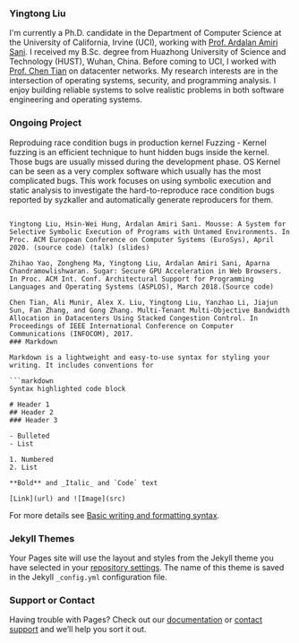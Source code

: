 ### **Yingtong Liu**

I'm currently a Ph.D. candidate in the Department of Computer Science at the University of California, Irvine (UCI), working with [Prof. Ardalan Amiri Sani](https://www.ics.uci.edu/~ardalan/). I received my B.Sc. degree from Huazhong University of Science and Technology (HUST), Wuhan, China. Before coming to UCI, I worked with [Prof. Chen Tian](https://cs.nju.edu.cn/tianchen/index.htm) on datacenter networks. My research interests are in the intersection of operating systems, security, and programming analysis. I enjoy building reliable systems to solve realistic problems in both software engineering and operating systems.

### Ongoing Project

Reproduing race condition bugs in production kernel Fuzzing - Kernel fuzzing is an efficient technique to hunt hidden bugs inside the kernel. Those bugs are usually missed during the development phase. OS Kernel can be seen as a very complex software which usually has the most complicated bugs. This work focuses on using symbolic execution and static analysis to investigate the hard-to-reproduce race condition bugs reported by syzkaller and automatically generate reproducers for them.

```### Publications

Yingtong Liu, Hsin-Wei Hung, Ardalan Amiri Sani. Mousse: A System for Selective Symbolic Execution of Programs with Untamed Environments. In Proc. ACM European Conference on Computer Systems (EuroSys), April 2020. (source code) (talk) (slides)

Zhihao Yao, Zongheng Ma, Yingtong Liu, Ardalan Amiri Sani, Aparna Chandramowlishwaran. Sugar: Secure GPU Acceleration in Web Browsers. In Proc. ACM Int. Conf. Architectural Support for Programming Languages and Operating Systems (ASPLOS), March 2018.(Source code)

Chen Tian, Ali Munir, Alex X. Liu, Yingtong Liu, Yanzhao Li, Jiajun Sun, Fan Zhang, and Gong Zhang. Multi-Tenant Multi-Objective Bandwidth Allocation in Datacenters Using Stacked Congestion Control. In Proceedings of IEEE International Conference on Computer Communications (INFOCOM), 2017.
### Markdown

Markdown is a lightweight and easy-to-use syntax for styling your writing. It includes conventions for

```markdown
Syntax highlighted code block

# Header 1
## Header 2
### Header 3

- Bulleted
- List

1. Numbered
2. List

**Bold** and _Italic_ and `Code` text

[Link](url) and ![Image](src)
```

For more details see [Basic writing and formatting syntax](https://docs.github.com/en/github/writing-on-github/getting-started-with-writing-and-formatting-on-github/basic-writing-and-formatting-syntax).

### Jekyll Themes

Your Pages site will use the layout and styles from the Jekyll theme you have selected in your [repository settings](https://github.com/Yingtong-Liu/Yingtong-Liu.github.io/settings/pages). The name of this theme is saved in the Jekyll `_config.yml` configuration file.

### Support or Contact

Having trouble with Pages? Check out our [documentation](https://docs.github.com/categories/github-pages-basics/) or [contact support](https://support.github.com/contact) and we’ll help you sort it out.

